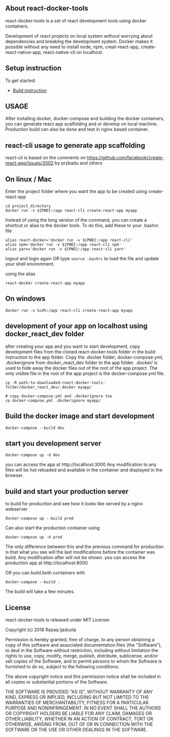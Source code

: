 ## About react-docker-tools
react-docker-tools is a set of react development tools using docker containers.

Development of react projects on local system without worrying about dependencies and breaking the development system. Docker makes it possible without any need to install node, npm, creat-react-app, create-react-native-app, react-native-cli on localhost.

## Setup instruction
To get started:
- [Build instruction](https://github.com/irazaq/react-docker-tools/blob/master/BUILDING.md)

## USAGE
After installing docker, docker-compose and building the docker containers, you can generate react app scalfolding and or develop on local machine. Production build can also be done and test in nginx based container.

## react-cli usage to generate app scaffolding
react-cli is based on the comments on 
https://github.com/facebook/create-react-app/issues/3002 by przbadu and others

## On linux / Mac
Enter the project folder where you want the app to be created using create-react-app
```
cd project_directory
docker run -v ${PWD}:/app react-cli create-react-app myapp
```
Instead of using the long version of the command, you can create a shortcut or alias to the docker tools. To do this, add
these to your .bashrc file
```
alias react-docker='docker run -v ${PWD}:/app react-cli'
alias npm='docker run -v ${PWD}:/app react-cli npm'
alias yarn='docker run -v ${PWD}:/app react-cli yarn'
```
logout and login again OR type `source .bashrc` to load the file and update your shell environment.

using the alias
```
react-docker create-react-app myapp
```

## On windows 
```
docker run -v %cd%:/app react-cli create-react-app myapp
```

## development of your app on localhost using docker_react_dev folder
after creating your app and you want to start development, copy development files from the cloned react-docker-tools folder in the build instruction to the app folder.
Copy the .docker folder, docker-compose.yml, .dockerignore from docker_react_dev folder to the app folder.
.docker/ is used to hide away the docker files out of the root of the app project. The only visible file in the root of the app project is the docker-compose.yml file.

```
cp -R path-to-downloaded-react-docker-tools-folder/docker_react_dev/.docker myapp/

# copy docker-compose.yml and .dockerignore too
cp docker-compose.yml .dockerignore myapp/

```

## Build the docker image and start development
```
docker-compose --build dev
```

## start you development server
```
docker-compose up -d dev
```
you can access the app at http://localhost:3000
Any modification to any files will be hot reloaded and available in the container and displayed in the browser.

## build and start your production server
to build for production and see how it looks like served by a nginx webserver
```
docker-compose up --build prod
```
Can also start the production container using
```
docker-compose up -d prod
```
The only difference between this and the previous command for production is that what you see will the last modifications before the container was build. Any modification after will not be shown.
you can access the production app at http://localhost:8000

OR you can build both containers with

```
docker-compose --build .
```
The build will take a few minutes.

## License
react-docker-tools is released under MIT License:

Copyright (c) 2018 Razaq Ijaduola

Permission is hereby granted, free of charge, to any person obtaining a copy
of this software and associated documentation files (the "Software"), to deal
in the Software without restriction, including without limitation the rights
to use, copy, modify, merge, publish, distribute, sublicense, and/or sell
copies of the Software, and to permit persons to whom the Software is
furnished to do so, subject to the following conditions:

The above copyright notice and this permission notice shall be included in all
copies or substantial portions of the Software.

THE SOFTWARE IS PROVIDED "AS IS", WITHOUT WARRANTY OF ANY KIND, EXPRESS OR
IMPLIED, INCLUDING BUT NOT LIMITED TO THE WARRANTIES OF MERCHANTABILITY,
FITNESS FOR A PARTICULAR PURPOSE AND NONINFRINGEMENT. IN NO EVENT SHALL THE
AUTHORS OR COPYRIGHT HOLDERS BE LIABLE FOR ANY CLAIM, DAMAGES OR OTHER
LIABILITY, WHETHER IN AN ACTION OF CONTRACT, TORT OR OTHERWISE, ARISING FROM,
OUT OF OR IN CONNECTION WITH THE SOFTWARE OR THE USE OR OTHER DEALINGS IN THE
SOFTWARE.